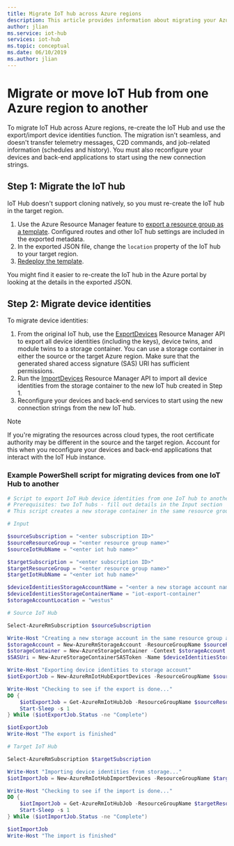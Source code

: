 ```yaml
---
title: Migrate IoT hub across Azure regions
description: This article provides information about migrating your Azure IoT Hub resource from one Azure region to another.
author: jlian
ms.service: iot-hub
services: iot-hub
ms.topic: conceptual
ms.date: 06/10/2019
ms.author: jlian
---
```


# Migrate or move IoT Hub from one Azure region to another

To migrate IoT Hub across Azure regions, re-create the IoT Hub and use the export/import device identities function. The migration isn't seamless, and doesn't transfer telemetry messages, C2D commands, and job-related information (schedules and history). You must also reconfigure your devices and back-end applications to start using the new connection strings.

## Step 1: Migrate the IoT hub

IoT Hub doesn't support cloning natively, so you must re-create the IoT hub in the target region. 

1. Use the Azure Resource Manager feature to [export a resource group as a template](../azure-resource-manager/manage-resource-groups-portal.md#export-resource-groups-to-templates). Configured routes and other IoT hub settings are included in the exported metadata. 
1. In the exported JSON file, change the `location` property of the IoT hub to your target region.
1. [Redeploy the template](../azure-resource-manager/resource-group-template-deploy-portal.md). 

You might find it easier to re-create the IoT hub in the Azure portal by looking at the details in the exported JSON.

## Step 2: Migrate device identities

To migrate device identities:

1. From the original IoT hub, use the [ExportDevices](iot-hub-bulk-identity-mgmt.md) Resource Manager API to export all device identities (including the keys), device twins, and module twins to a storage container. You can use a storage container in either the source or the target Azure region. Make sure that the generated shared access signature (SAS) URI has sufficient permissions.
1. Run the [ImportDevices](iot-hub-bulk-identity-mgmt.md) Resource Manager API to import all device identities from the storage container to the new IoT hub created in Step 1.
1. Reconfigure your devices and back-end services to start using the new connection strings from the new IoT hub. 

> [!NOTE]
> If you're migrating the resources across cloud types, the root certificate authority may be different in the source and the target region. Account for this when you reconfigure your devices and back-end applications that interact with the IoT Hub instance.

### Example PowerShell script for migrating devices from one IoT Hub to another 

```powershell
# Script to export IoT Hub device identities from one IoT hub to another
# Prerequisites: two IoT hubs - fill out details in the Input section
# This script creates a new storage container in the same resource group as the IoT Hub for exporting

# Input 

$sourceSubscription = "<enter subscription ID>"
$sourceResourceGroup = "<enter resource group name>"
$sourceIotHubName = "<enter iot hub name>"

$targetSubscription = "<enter subscription ID>"
$targetResourceGroup = "<enter resource group name>"
$targetIotHubName = "<enter iot hub name>"

$deviceIdentitiesStorageAccountName = "<enter a new storage account name>"
$deviceIdentitiesStorageContainerName = "iot-export-container"
$storageAccountLocation = "westus"

# Source IoT Hub

Select-AzureRmSubscription $sourceSubscription

Write-Host "Creating a new storage account in the same resource group as the IoT Hub to export to..."
$storageAccount = New-AzureRmStorageAccount -ResourceGroupName $sourceResourceGroup -Name $deviceIdentitiesStorageAccountName -Location $storageAccountLocation -SkuName "Standard_LRS"
$storageContainer = New-AzureStorageContainer -Context $storageAccount.Context -Name $deviceIdentitiesStorageContainerName
$SASUri = New-AzureStorageContainerSASToken -Name $deviceIdentitiesStorageContainerName -Permission rwdl -FullUri -Context $storageAccount.Context

Write-Host "Exporting device identities to storage account"
$iotExportJob = New-AzureRmIotHubExportDevices -ResourceGroupName $sourceResourceGroup -Name $sourceIotHubName -ExportBlobContainerUri $SASUri -ExcludeKeys:$False

Write-Host "Checking to see if the export is done..."
DO {
    $iotExportJob = Get-AzureRmIotHubJob -ResourceGroupName $sourceResourceGroup -Name $sourceIotHubName -JobId $iotExportJob.JobId
    Start-Sleep -s 1
} While ($iotExportJob.Status -ne "Complete")

$iotExportJob
Write-Host "The export is finished"

# Target IoT Hub

Select-AzureRmSubscription $targetSubscription

Write-Host "Importing device identities from storage..."
$iotImportJob = New-AzureRmIotHubImportDevices -ResourceGroupName $targetResourceGroup -Name $targetIotHubName -InputBlobContainerUri $SASUri -OutputBlobContainerUri $SASUri

Write-Host "Checking to see if the import is done..."
DO {
    $iotImportJob = Get-AzureRmIotHubJob -ResourceGroupName $targetResourceGroup -Name $targetIotHubName -JobId $iotImportJob.JobId
    Start-Sleep -s 1
} While ($iotImportJob.Status -ne "Complete")

$iotImportJob
Write-Host "The import is finished"
```